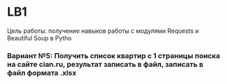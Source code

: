 # LB1
Цель работы: получение навыков работы с модулями Requests и Beautiful Soup в Pytho
### Вариант №5: Получить список квартир с 1 страницы поиска на сайте cian.ru, результат записать в файл, записать в файл формата .xlsx
